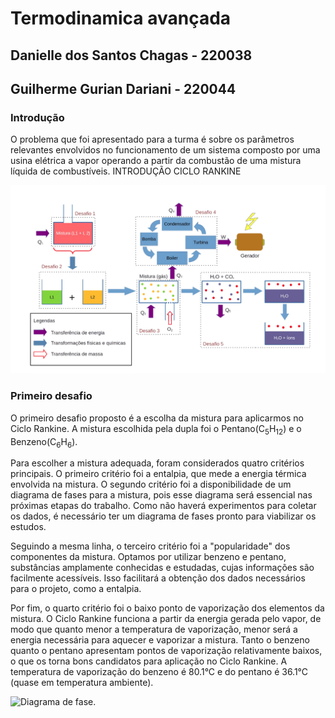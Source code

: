 # Termodinamica avançada

## Danielle dos Santos Chagas - 220038

## Guilherme Gurian Dariani - 220044

### Introdução

O problema que foi apresentado para a turma é sobre os parâmetros relevantes envolvidos no funcionamento de um sistema composto por uma usina elétrica a vapor operando a partir da combustão de uma mistura líquida de combustíveis. INTRODUÇÃO CICLO RANKINE

![Diagrama representativo](diagrama.png)

### Primeiro desafio

O primeiro desafio proposto é a escolha da mistura para aplicarmos no Ciclo Rankine. A mistura escolhida pela dupla foi o Pentano(C<sub>5</sub>H<sub>12</sub>) e o Benzeno(C<sub>6</sub>H<sub>6</sub>).

Para escolher a mistura adequada, foram considerados quatro critérios principais. O primeiro critério foi a entalpia, que mede a energia térmica envolvida na mistura. O segundo critério foi a disponibilidade de um diagrama de fases para a mistura, pois esse diagrama será essencial nas próximas etapas do trabalho. Como não haverá experimentos para coletar os dados, é necessário ter um diagrama de fases pronto para viabilizar os estudos.

Seguindo a mesma linha, o terceiro critério foi a "popularidade" dos componentes da mistura. Optamos por utilizar benzeno e pentano, substâncias amplamente conhecidas e estudadas, cujas informações são facilmente acessíveis. Isso facilitará a obtenção dos dados necessários para o projeto, como a entalpia.

Por fim, o quarto critério foi o baixo ponto de vaporização dos elementos da mistura. O Ciclo Rankine funciona a partir da energia gerada pelo vapor, de modo que quanto menor a temperatura de vaporização, menor será a energia necessária para aquecer e vaporizar a mistura. Tanto o benzeno quanto o pentano apresentam pontos de vaporização relativamente baixos, o que os torna bons candidatos para aplicação no Ciclo Rankine. A temperatura de vaporização do benzeno é 80.1°C e do pentano é 36.1°C (quase em temperatura ambiente).

  ![Diagrama de fase.](https://www.researchgate.net/publication/299373797/figure/fig14/AS:1086726822985772@1636107273225/Binary-phase-diagrams-for-Pentane-C5H12-Benzene-C6H6-mixture-at-T-32815-K.jpg)

